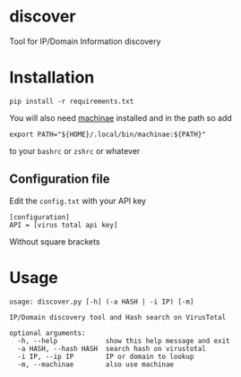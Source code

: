 # discover

Tool for IP/Domain Information discovery

# Installation

`pip install -r requirements.txt`

You will also need [machinae](https://github.com/HurricaneLabs/machinae)
installed and in the path so add
```
export PATH="${HOME}/.local/bin/machinae:${PATH}"
```
to your `bashrc` or `zshrc` or whatever

## Configuration file

Edit the `config.txt` with your API key
```
[configuration]
API = [virus total api key]
```
Without square brackets

# Usage

```
usage: discover.py [-h] (-a HASH | -i IP) [-m]

IP/Domain discovery tool and Hash search on VirusTotal

optional arguments:
  -h, --help            show this help message and exit
  -a HASH, --hash HASH  search hash on virustotal
  -i IP, --ip IP        IP or domain to lookup
  -m, --machinae        also use machinae
```
